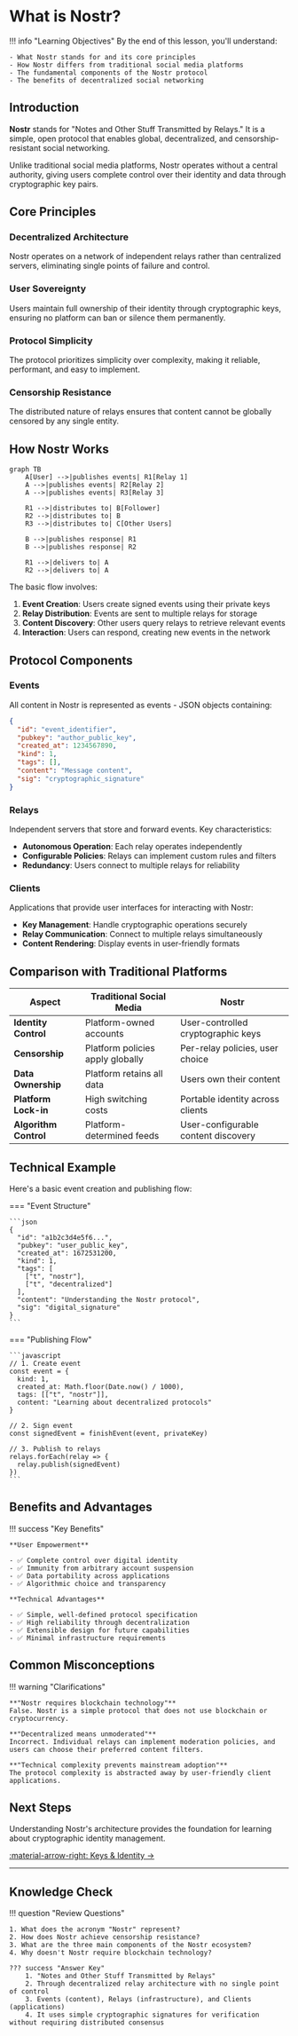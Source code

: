 # What is Nostr?

!!! info "Learning Objectives"
    By the end of this lesson, you'll understand:
    
    - What Nostr stands for and its core principles
    - How Nostr differs from traditional social media platforms
    - The fundamental components of the Nostr protocol
    - The benefits of decentralized social networking

## Introduction

**Nostr** stands for "Notes and Other Stuff Transmitted by Relays." It is a simple, open protocol that enables global, decentralized, and censorship-resistant social networking.

Unlike traditional social media platforms, Nostr operates without a central authority, giving users complete control over their identity and data through cryptographic key pairs.

## Core Principles

### Decentralized Architecture
Nostr operates on a network of independent relays rather than centralized servers, eliminating single points of failure and control.

### User Sovereignty
Users maintain full ownership of their identity through cryptographic keys, ensuring no platform can ban or silence them permanently.

### Protocol Simplicity
The protocol prioritizes simplicity over complexity, making it reliable, performant, and easy to implement.

### Censorship Resistance
The distributed nature of relays ensures that content cannot be globally censored by any single entity.

## How Nostr Works

```mermaid
graph TB
    A[User] -->|publishes events| R1[Relay 1]
    A -->|publishes events| R2[Relay 2]
    A -->|publishes events| R3[Relay 3]
    
    R1 -->|distributes to| B[Follower]
    R2 -->|distributes to| B
    R3 -->|distributes to| C[Other Users]
    
    B -->|publishes response| R1
    B -->|publishes response| R2
    
    R1 -->|delivers to| A
    R2 -->|delivers to| A
```

The basic flow involves:

1. **Event Creation**: Users create signed events using their private keys
2. **Relay Distribution**: Events are sent to multiple relays for storage
3. **Content Discovery**: Other users query relays to retrieve relevant events
4. **Interaction**: Users can respond, creating new events in the network

## Protocol Components

### Events
All content in Nostr is represented as events - JSON objects containing:

```json
{
  "id": "event_identifier",
  "pubkey": "author_public_key", 
  "created_at": 1234567890,
  "kind": 1,
  "tags": [],
  "content": "Message content",
  "sig": "cryptographic_signature"
}
```

### Relays
Independent servers that store and forward events. Key characteristics:

- **Autonomous Operation**: Each relay operates independently
- **Configurable Policies**: Relays can implement custom rules and filters
- **Redundancy**: Users connect to multiple relays for reliability

### Clients
Applications that provide user interfaces for interacting with Nostr:

- **Key Management**: Handle cryptographic operations securely
- **Relay Communication**: Connect to multiple relays simultaneously
- **Content Rendering**: Display events in user-friendly formats

## Comparison with Traditional Platforms

| Aspect | Traditional Social Media | Nostr |
|--------|-------------------------|-------|
| **Identity Control** | Platform-owned accounts | User-controlled cryptographic keys |
| **Censorship** | Platform policies apply globally | Per-relay policies, user choice |
| **Data Ownership** | Platform retains all data | Users own their content |
| **Platform Lock-in** | High switching costs | Portable identity across clients |
| **Algorithm Control** | Platform-determined feeds | User-configurable content discovery |

## Technical Example

Here's a basic event creation and publishing flow:

=== "Event Structure"

    ```json
    {
      "id": "a1b2c3d4e5f6...",
      "pubkey": "user_public_key",
      "created_at": 1672531200,
      "kind": 1,
      "tags": [
        ["t", "nostr"],
        ["t", "decentralized"]
      ],
      "content": "Understanding the Nostr protocol",
      "sig": "digital_signature"
    }
    ```

=== "Publishing Flow"

    ```javascript
    // 1. Create event
    const event = {
      kind: 1,
      created_at: Math.floor(Date.now() / 1000),
      tags: [["t", "nostr"]],
      content: "Learning about decentralized protocols"
    }
    
    // 2. Sign event
    const signedEvent = finishEvent(event, privateKey)
    
    // 3. Publish to relays
    relays.forEach(relay => {
      relay.publish(signedEvent)
    })
    ```

## Benefits and Advantages

!!! success "Key Benefits"
    
    **User Empowerment**
    
    - ✅ Complete control over digital identity
    - ✅ Immunity from arbitrary account suspension
    - ✅ Data portability across applications
    - ✅ Algorithmic choice and transparency
    
    **Technical Advantages**
    
    - ✅ Simple, well-defined protocol specification
    - ✅ High reliability through decentralization
    - ✅ Extensible design for future capabilities
    - ✅ Minimal infrastructure requirements

## Common Misconceptions

!!! warning "Clarifications"
    
    **"Nostr requires blockchain technology"**  
    False. Nostr is a simple protocol that does not use blockchain or cryptocurrency.
    
    **"Decentralized means unmoderated"**  
    Incorrect. Individual relays can implement moderation policies, and users can choose their preferred content filters.
    
    **"Technical complexity prevents mainstream adoption"**  
    The protocol complexity is abstracted away by user-friendly client applications.

## Next Steps

Understanding Nostr's architecture provides the foundation for learning about cryptographic identity management.

<div class="next-lesson">
  <a href="../keys/" class="btn btn-primary">
    :material-arrow-right: Keys & Identity →
  </a>
</div>

---

## Knowledge Check

!!! question "Review Questions"
    
    1. What does the acronym "Nostr" represent?
    2. How does Nostr achieve censorship resistance?
    3. What are the three main components of the Nostr ecosystem?
    4. Why doesn't Nostr require blockchain technology?
    
    ??? success "Answer Key"
        1. "Notes and Other Stuff Transmitted by Relays"
        2. Through decentralized relay architecture with no single point of control
        3. Events (content), Relays (infrastructure), and Clients (applications)
        4. It uses simple cryptographic signatures for verification without requiring distributed consensus 